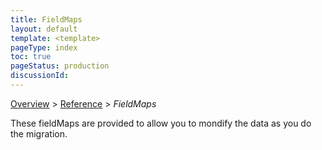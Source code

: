 ```yaml
---
title: FieldMaps
layout: default
template: <template>
pageType: index
toc: true
pageStatus: production
discussionId: 
---
```


[Overview](.././index.md) > [Reference](../index.md) > *FieldMaps*

These fieldMaps are provided to allow you to mondify the data as you do the migration.

<ItemList>


